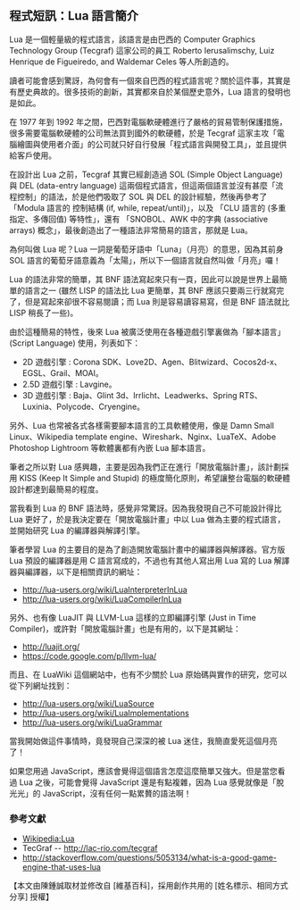 ## 程式短訊：Lua 語言簡介

Lua 是一個輕量級的程式語言，該語言是由巴西的 Computer Graphics Technology Group (Tecgraf) 這家公司的員工 Roberto Ierusalimschy, Luiz Henrique de Figueiredo, and Waldemar Celes 等人所創造的。

讀者可能會感到驚訝，為何會有一個來自巴西的程式語言呢？關於這件事，其實是有歷史典故的。很多技術的創新，其實都來自於某個歷史意外，Lua 語言的發明也是如此。

在 1977 年到 1992 年之間，巴西對電腦軟硬體進行了嚴格的貿易管制保護措施，很多需要電腦軟硬體的公司無法買到國外的軟硬體，於是 Tecgraf 這家主攻「電腦繪圖與使用者介面」的公司就只好自行發展「程式語言與開發工具」，並且提供給客戶使用。

在設計出 Lua 之前，Tecgraf 其實已經創造過 SOL (Simple Object Language) 與 DEL (data-entry language) 這兩個程式語言，但這兩個語言並沒有甚麼「流程控制」的語法，於是他們吸取了 SOL 與 DEL 的設計經驗，然後再參考了 「Modula 語言的 控制結構 (if, while, repeat/until)」，以及 「CLU 語言的 (多重指定、多傳回值) 等特性」，還有 「SNOBOL、AWK 中的字典 (associative arrays) 概念」，最後創造出了一種語法非常簡易的語言，那就是 Lua。

為何叫做 Lua 呢？Lua 一詞是葡萄牙語中「Luna」（月亮）的意思，因為其前身 SOL 語言的葡萄牙語意義為「太陽」，所以下一個語言就自然叫做「月亮」囉！

Lua 的語法非常的簡單，其 BNF 語法寫起來只有一頁，因此可以說是世界上最簡單的語言之一 (雖然 LISP 的語法比 Lua 更簡單，其 BNF 應該只要兩三行就寫完了，但是寫起來卻很不容易閱讀；而 Lua 則是容易讀容易寫，但是 BNF 語法就比 LISP 稍長了一些)。

由於這種簡易的特性，後來 Lua 被廣泛使用在各種遊戲引擎裏做為「腳本語言」(Script Language) 使用，列表如下：

* 2D 遊戲引擎 : Corona SDK、Love2D、Agen、Blitwizard、Cocos2d-x、EGSL、Grail、MOAI。
* 2.5D 遊戲引擎 : Lavgine。
* 3D 遊戲引擎 : Baja、Glint 3d、Irrlicht、Leadwerks、Spring RTS、Luxinia、Polycode、Cryengine。

另外、Lua 也常被各式各樣需要腳本語言的工具軟體使用，像是 Damn Small Linux、Wikipedia template engine、Wireshark、Nginx、LuaTeX、Adobe Photoshop Lightroom 等軟體裏都有內嵌 Lua 腳本語言。

筆者之所以對 Lua 感興趣，主要是因為我們正在進行「開放電腦計畫」，該計劃採用 KISS (Keep It Simple and Stupid) 的極度簡化原則，希望讓整台電腦的軟硬體設計都達到最簡易的程度。

當我看到 Lua 的 BNF 語法時，感覺非常驚訝。因為我發現自己不可能設計得比 Lua 更好了，於是我決定要在「開放電腦計畫」中以 Lua 做為主要的程式語言，並開始研究 Lua 的編譯器與解譯引擎。

筆者學習 Lua 的主要目的是為了創造開放電腦計畫中的編譯器與解譯器。官方版 Lua 預設的編譯器是用 C 語言寫成的，不過也有其他人寫出用 Lua 寫的 Lua 解譯器與編譯器，以下是相關資訊的網址：

* <http://lua-users.org/wiki/LuaInterpreterInLua>
* <http://lua-users.org/wiki/LuaCompilerInLua>

另外、也有像 LuaJIT 與 LLVM-Lua 這樣的立即編譯引擎 (Just in Time Compiler)，或許對「開放電腦計畫」也是有用的，以下是其網址：

* <http://luajit.org/>
* <https://code.google.com/p/llvm-lua/>

而且、在 LuaWiki 這個網站中，也有不少關於 Lua 原始碼與實作的研究，您可以從下列網址找到：

* <http://lua-users.org/wiki/LuaSource>
* <http://lua-users.org/wiki/LuaImplementations>
* <http://lua-users.org/wiki/LuaGrammar>

當我開始做這件事情時，竟發現自己深深的被 Lua 迷住，我簡直愛死這個月亮了！

如果您用過 JavaScript，應該會覺得這個語言怎麼這麼簡單又強大。但是當您看過 Lua 之後，可能會覺得 JavaScript 還是有點複雜，因為 Lua 感覺就像是「脫光光」的 JavaScript，沒有任何一點累贅的語法啊！

### 參考文獻
* [Wikipedia:Lua](http://en.wikipedia.org/wiki/Lua_programming_language)
* TecGraf -- <http://lac-rio.com/tecgraf>
* <http://stackoverflow.com/questions/5053134/what-is-a-good-game-engine-that-uses-lua>


【本文由陳鍾誠取材並修改自 [維基百科]，採用創作共用的 [姓名標示、相同方式分享] 授權】

